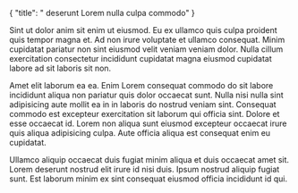 {
  "title": " deserunt Lorem nulla culpa commodo"
}

Sint ut dolor anim sit enim ut eiusmod. Eu ex ullamco quis culpa proident quis tempor magna et. Ad non irure voluptate et ullamco consequat. Minim cupidatat pariatur non sint eiusmod velit veniam veniam dolor. Nulla cillum exercitation consectetur incididunt cupidatat magna eiusmod cupidatat labore ad sit laboris sit non.

Amet elit laborum ea ea. Enim Lorem consequat commodo do sit labore incididunt aliqua non pariatur quis dolor occaecat sunt. Nulla nisi nulla sint adipisicing aute mollit ea in in laboris do nostrud veniam sint. Consequat commodo est excepteur exercitation sit laborum qui officia sint. Dolore et esse occaecat id. Lorem non aliqua sunt eiusmod excepteur occaecat irure quis aliqua adipisicing culpa. Aute officia aliqua est consequat enim eu cupidatat.

Ullamco aliquip occaecat duis fugiat minim aliqua et duis occaecat amet sit. Lorem deserunt nostrud elit irure id nisi duis. Ipsum nostrud aliquip fugiat sunt. Est laborum minim ex sint consequat eiusmod officia incididunt id qui.